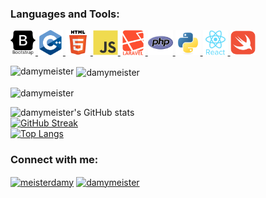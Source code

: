 <h3 align="left">Languages and Tools:</h3>
<p align="left"> <a href="https://getbootstrap.com" target="_blank" rel="noreferrer"> <img src="https://raw.githubusercontent.com/devicons/devicon/master/icons/bootstrap/bootstrap-plain-wordmark.svg" alt="bootstrap" width="40" height="40"/> </a> <a href="https://www.w3schools.com/cpp/" target="_blank" rel="noreferrer"> <img src="https://raw.githubusercontent.com/devicons/devicon/master/icons/cplusplus/cplusplus-original.svg" alt="cplusplus" width="40" height="40"/> </a> <a href="https://www.w3.org/html/" target="_blank" rel="noreferrer"> <img src="https://raw.githubusercontent.com/devicons/devicon/master/icons/html5/html5-original-wordmark.svg" alt="html5" width="40" height="40"/> </a> <a href="https://developer.mozilla.org/en-US/docs/Web/JavaScript" target="_blank" rel="noreferrer"> <img src="https://raw.githubusercontent.com/devicons/devicon/master/icons/javascript/javascript-original.svg" alt="javascript" width="40" height="40"/> </a> <a href="https://laravel.com/" target="_blank" rel="noreferrer"> <img src="https://raw.githubusercontent.com/devicons/devicon/master/icons/laravel/laravel-plain-wordmark.svg" alt="laravel" width="40" height="40"/> </a> <a href="https://www.php.net" target="_blank" rel="noreferrer"> <img src="https://raw.githubusercontent.com/devicons/devicon/master/icons/php/php-original.svg" alt="php" width="40" height="40"/> </a> <a href="https://www.python.org" target="_blank" rel="noreferrer"> <img src="https://raw.githubusercontent.com/devicons/devicon/master/icons/python/python-original.svg" alt="python" width="40" height="40"/> </a> <a href="https://reactjs.org/" target="_blank" rel="noreferrer"> <img src="https://raw.githubusercontent.com/devicons/devicon/master/icons/react/react-original-wordmark.svg" alt="react" width="40" height="40"/> </a> <a href="https://developer.apple.com/swift/" target="_blank" rel="noreferrer"> <img src="https://raw.githubusercontent.com/devicons/devicon/master/icons/swift/swift-original.svg" alt="swift" width="40" height="40"/> </a> </p>

<p><img align="left" src="https://github-readme-stats.vercel.app/api/top-langs?username=damymeister&show_icons=true&locale=en&layout=compact" alt="damymeister" /></p>

<p>&nbsp;<img align="center" src="https://github-readme-stats.vercel.app/api?username=damymeister&show_icons=true&locale=en" alt="damymeister" /></p>

<p><img align="center" src="https://github-readme-streak-stats.herokuapp.com/?user=damymeister&" alt="damymeister" /></p>


![damymeister's GitHub stats](https://github-readme-stats.vercel.app/api?username=damymeister&show_icons=true&theme=dark)  
[![GitHub Streak](https://streak-stats.demolab.com/?user=damymeister&theme=highcontrast)](https://git.io/streak-stats)  
[![Top Langs](https://github-readme-stats.vercel.app/api/top-langs/?username=damymeister&layout=compact&theme=dark)](https://github.com/anuraghazra/github-readme-stats) 
<h3 align="left">Connect with me:</h3>
<p align="left">
<a href="https://twitter.com/meisterdamy" target="blank"><img align="center" src="https://raw.githubusercontent.com/rahuldkjain/github-profile-readme-generator/master/src/images/icons/Social/twitter.svg" alt="meisterdamy" height="30" width="40" /></a>
<a href="https://instagram.com/damymeister" target="blank"><img align="center" src="https://raw.githubusercontent.com/rahuldkjain/github-profile-readme-generator/master/src/images/icons/Social/instagram.svg" alt="damymeister" height="30" width="40" /></a>
</p>
